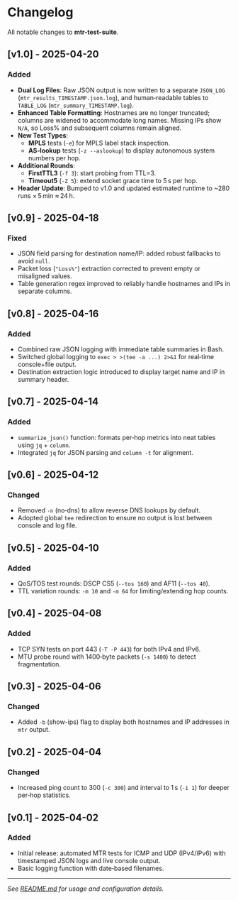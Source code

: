 # Changelog

All notable changes to **mtr-test-suite**.

## [v1.0] - 2025-04-20
### Added
- **Dual Log Files**: Raw JSON output is now written to a separate `JSON_LOG` (`mtr_results_TIMESTAMP.json.log`), and human‑readable tables to `TABLE_LOG` (`mtr_summary_TIMESTAMP.log`).
- **Enhanced Table Formatting**: Hostnames are no longer truncated; columns are widened to accommodate long names. Missing IPs show `N/A`, so Loss% and subsequent columns remain aligned.
- **New Test Types**:
  - **MPLS** tests (`-e`) for MPLS label stack inspection.
  - **AS‑lookup** tests (`-z --aslookup`) to display autonomous system numbers per hop.
- **Additional Rounds**:
  - **FirstTTL3** (`-f 3`): start probing from TTL=3.
  - **Timeout5** (`-Z 5`): extend socket grace time to 5 s per hop.
- **Header Update**: Bumped to v1.0 and updated estimated runtime to ~280 runs × 5 min ≈ 24 h.

## [v0.9] - 2025-04-18
### Fixed
- JSON field parsing for destination name/IP: added robust fallbacks to avoid `null`.
- Packet loss (`"Loss%"`) extraction corrected to prevent empty or misaligned values.
- Table generation regex improved to reliably handle hostnames and IPs in separate columns.

## [v0.8] - 2025-04-16
### Added
- Combined raw JSON logging with immediate table summaries in Bash.
- Switched global logging to `exec > >(tee -a ...) 2>&1` for real‑time console+file output.
- Destination extraction logic introduced to display target name and IP in summary header.

## [v0.7] - 2025-04-14
### Added
- `summarize_json()` function: formats per‑hop metrics into neat tables using `jq` + `column`.
- Integrated `jq` for JSON parsing and `column -t` for alignment.

## [v0.6] - 2025-04-12
### Changed
- Removed `-n` (no‑dns) to allow reverse DNS lookups by default.
- Adopted global `tee` redirection to ensure no output is lost between console and log file.

## [v0.5] - 2025-04-10
### Added
- QoS/TOS test rounds: DSCP CS5 (`--tos 160`) and AF11 (`--tos 40`).
- TTL variation rounds: `-m 10` and `-m 64` for limiting/extending hop counts.

## [v0.4] - 2025-04-08
### Added
- TCP SYN tests on port 443 (`-T -P 443`) for both IPv4 and IPv6.
- MTU probe round with 1400‑byte packets (`-s 1400`) to detect fragmentation.

## [v0.3] - 2025-04-06
### Changed
- Added `-b` (show-ips) flag to display both hostnames and IP addresses in `mtr` output.

## [v0.2] - 2025-04-04
### Changed
- Increased ping count to 300 (`-c 300`) and interval to 1 s (`-i 1`) for deeper per‑hop statistics.

## [v0.1] - 2025-04-02
### Added
- Initial release: automated MTR tests for ICMP and UDP (IPv4/IPv6) with timestamped JSON logs and live console output.
- Basic logging function with date‑based filenames.

---
*See [README.md](README.md) for usage and configuration details.*

